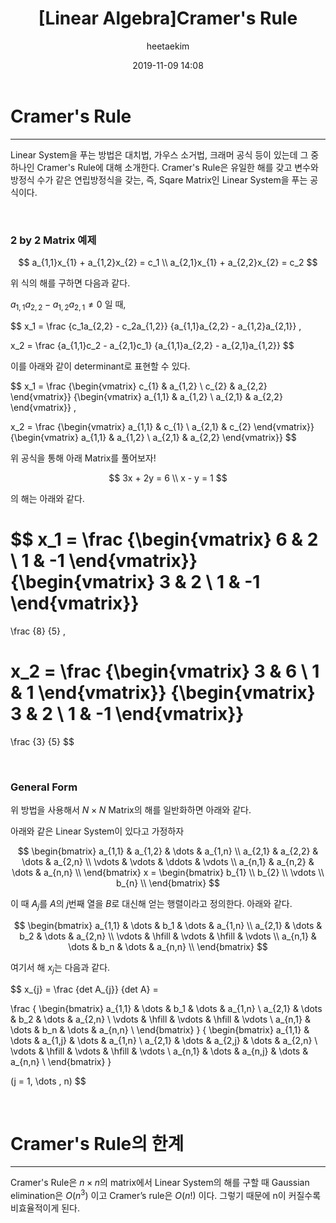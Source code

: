 ﻿---
title: "[Linear Algebra]Cramer's Rule"
layout: post
date: 2019-11-09 14:08
image: /assets/images/markdown.jpg
headerImage: false
tag:
- Graphics
- Linear Algebra
- Cramer's Rule
category: blog
author: heetaekim
description: Cramer's Rule
MathJax: true
---
# Cramer's Rule
----
Linear System을 푸는 방법은 대치법, 가우스 소거법, 크래머 공식 등이 있는데 그 중 하나인 Cramer's Rule에 대해 소개한다. Cramer's Rule은 유일한 해를 갖고 변수와 방정식 수가 같은 연립방정식을 갖는, 즉, Sqare Matrix인 Linear System을 푸는 공식이다.

&nbsp;&nbsp;&nbsp;&nbsp;

### 2 by 2 Matrix 예제
$$
a_{1,1}x_{1} + a_{1,2}x_{2} = c_1 \\
a_{2,1}x_{1} + a_{2,2}x_{2} = c_2
$$

위 식의 해를 구하면 다음과 같다.

$a_{1,1}a_{2,2} - a_{1,2}a_{2,1} \neq 0$ 일 때, &nbsp;&nbsp;&nbsp;&nbsp;

$$
x_1 = 
\frac
{c_1a_{2,2} - c_2a_{1,2}}
{a_{1,1}a_{2,2} - a_{1,2}a_{2,1}}
,

x_2 = 
\frac
{a_{1,1}c_2 - a_{2,1}c_1}
{a_{1,1}a_{2,2} - a_{2,1}a_{1,2}}
$$

이를 아래와 같이 determinant로 표현할 수 있다.

$$
x_1 = 
\frac
{\begin{vmatrix} c_{1} & a_{1,2} \\ c_{2} & a_{2,2} \end{vmatrix}} 
{\begin{vmatrix} a_{1,1} & a_{1,2} \\ a_{2,1} & a_{2,2} \end{vmatrix}}
,

x_2 = 
\frac
{\begin{vmatrix} a_{1,1} & c_{1} \\ a_{2,1} & c_{2} \end{vmatrix}} 
{\begin{vmatrix} a_{1,1} & a_{1,2} \\ a_{2,1} & a_{2,2} \end{vmatrix}}
$$

위 공식을 통해 아래 Matrix를 풀어보자!

$$
3x + 2y = 6 \\
x - y = 1
$$

의 해는 아래와 같다.

$$
x_1 = 
\frac
{\begin{vmatrix} 6 & 2 \\ 1 & -1 \end{vmatrix}} 
{\begin{vmatrix} 3 & 2 \\ 1 & -1 \end{vmatrix}}
 = 
\frac
{8}
{5}
,

x_2 = 
\frac
{\begin{vmatrix} 3 & 6 \\ 1 & 1 \end{vmatrix}} 
{\begin{vmatrix} 3 & 2 \\ 1 & -1 \end{vmatrix}}
 = 
\frac
{3}
{5}
$$

&nbsp;&nbsp;&nbsp;&nbsp;

### General Form
위 방법을 사용해서 $N \times N$ Matrix의 해를 일반화하면 아래와 같다.

아래와 같은 Linear System이 있다고 가정하자

$$
 \begin{bmatrix} 
 a_{1,1}  &  a_{1,2}  & \dots  & a_{1,n} \\
 a_{2,1}  &  a_{2,2}  & \dots  & a_{2,n} \\ 
 \vdots   &  \vdots   & \ddots & \vdots \\ 
 a_{n,1}  &  a_{n,2}  & \dots  & a_{n,n} \\ 
 \end{bmatrix} 
 x = 
 \begin{bmatrix} 
 b_{1}  \\
 b_{2}  \\ 
 \vdots   \\ 
 b_{n}  \\ 
 \end{bmatrix} 
 $$

이 때 $A_{j}$를 $A$의 $j$번째 열을 $B$로 대신해 얻는 행렬이라고 정의한다. 아래와 같다.

$$
 \begin{bmatrix} 
 a_{1,1}  &  \dots & b_1  & \dots  & a_{1,n} \\
 a_{2,1}  &  \dots & b_2  & \dots  & a_{2,n} \\
 \vdots  &  \hfill & \vdots  & \hfill  & \vdots \\
 a_{n,1}  &  \dots & b_n  & \dots  & a_{n,n} \\ 
 \end{bmatrix} 
$$

여기서 해 $x_{j}$는 다음과 같다.

$$
x_{j} =
\frac
{det A_{j}}
{det A} =

\frac
{ \begin{bmatrix} 
 a_{1,1}  &  \dots & b_1  & \dots  & a_{1,n} \\
 a_{2,1}  &  \dots & b_2  & \dots  & a_{2,n} \\
 \vdots  &  \hfill & \vdots  & \hfill  & \vdots \\
 a_{n,1}  &  \dots & b_n  & \dots  & a_{n,n} \\ 
 \end{bmatrix} }
{ \begin{bmatrix} 
 a_{1,1}  &  \dots & a_{1,j}  & \dots  & a_{1,n} \\
 a_{2,1}  &  \dots & a_{2,j}  & \dots  & a_{2,n} \\
 \vdots  &  \hfill & \vdots  & \hfill  & \vdots \\
 a_{n,1}  &  \dots & a_{n,j}  & \dots  & a_{n,n} \\ 
 \end{bmatrix} }

 (j = 1, \dots , n)
$$

&nbsp;&nbsp;&nbsp;&nbsp;

# Cramer's Rule의 한계
----
Cramer's Rule은 $n \times n$의 matrix에서 Linear System의 해를 구할 때 Gaussian elimination은 $O(n^3)$ 이고 Cramer’s
rule은 $O(n!)$ 이다. 그렇기 때문에 n이 커질수록 비효율적이게 된다.